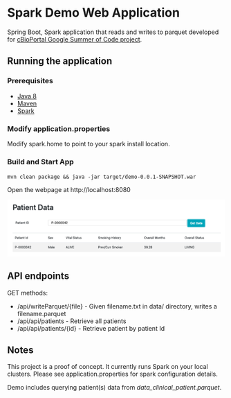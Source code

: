 # Spark Demo Web Application

Spring Boot, Spark application that reads and writes to parquet developed for [cBioPortal Google Summer of Code project](https://github.com/cBioPortal/GSoC/issues/69).

## Running the application 

### Prerequisites

* [Java 8](https://www.java.com/en/download/help/download_options.xml)
* [Maven](https://maven.apache.org/install.html)
* [Spark](https://spark.apache.org/downloads.html)

### Modify application.properties

Modify spark.home to point to your spark install location.

###  Build and Start App

```
mvn clean package && java -jar target/demo-0.0.1-SNAPSHOT.war
```

Open the webpage at http://localhost:8080 

![gui screenshot](demo/src/main/resources/static/gui_screenshot.png "GUI screenshot")

## API endpoints

GET methods:

* /api/writeParquet/{file} - Given filename.txt in data/ directory, writes a filename.parquet
* /api/api/patients - Retrieve all patients
* /api/api/patients/{id} - Retrieve patient by patient Id

## Notes

This project is a proof of concept. It currently runs Spark on your local clusters. Please see application.properties for spark configuration details.  

Demo includes querying patient(s) data from *data_clinical_patient.parquet*.
